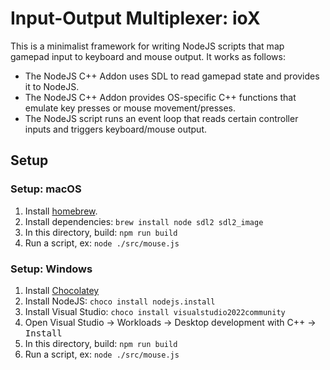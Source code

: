 # Input-Output Multiplexer: ioX

This is a minimalist framework for writing NodeJS scripts that map gamepad input to keyboard and mouse output. It works as follows:

 * The NodeJS C++ Addon uses SDL to read gamepad state and provides it to NodeJS.
 * The NodeJS C++ Addon provides OS-specific C++ functions that emulate key presses or mouse movement/presses.
 * The NodeJS script runs an event loop that reads certain controller inputs and triggers keyboard/mouse output.

## Setup

### Setup: macOS

 1. Install [homebrew](https://brew.sh).
 2. Install dependencies: `brew install node sdl2 sdl2_image`
 3. In this directory, build: `npm run build`
 4. Run a script, ex: `node ./src/mouse.js`

### Setup: Windows

 1. Install [Chocolatey](https://chocolatey.org)
 2. Install NodeJS: `choco install nodejs.install`
 3. Install Visual Studio: `choco install visualstudio2022community`
 4. Open Visual Studio &rarr; Workloads &rarr; Desktop development with C++ &rarr; <kbd>Install</kbd>
 5. In this directory, build: `npm run build`
 6. Run a script, ex: `node ./src/mouse.js`
